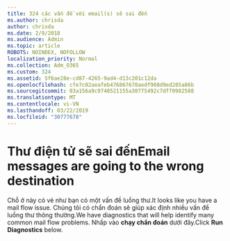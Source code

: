 ```yaml
---
title: 324 các vấn đề với email(s) sẽ sai đến
ms.author: chrisda
author: chrisda
ms.date: 2/9/2018
ms.audience: Admin
ms.topic: article
ROBOTS: NOINDEX, NOFOLLOW
localization_priority: Normal
ms.collection: Adm_O365
ms.custom: 324
ms.assetid: 5f6ae28e-cd87-4265-9ad4-d13c201c12da
ms.openlocfilehash: cfe7c02aeafeb476867678aedf908d9ed285a86b
ms.sourcegitcommit: 03a156a9c9740521155a30775492c7dff0982588
ms.translationtype: MT
ms.contentlocale: vi-VN
ms.lasthandoff: 03/22/2019
ms.locfileid: "30777678"
---
```

# <a name="email-messages-are-going-to-the-wrong-destination"></a><span data-ttu-id="63ebe-102">Thư điện tử sẽ sai đến</span><span class="sxs-lookup"><span data-stu-id="63ebe-102">Email messages are going to the wrong destination</span></span>

<span data-ttu-id="63ebe-103">Chỗ ở này có vẻ như bạn có một vấn đề luồng thư.</span><span class="sxs-lookup"><span data-stu-id="63ebe-103">It looks like you have a mail flow issue.</span></span> <span data-ttu-id="63ebe-104">Chúng tôi có chẩn đoán sẽ giúp xác định nhiều vấn đề luồng thư thông thường.</span><span class="sxs-lookup"><span data-stu-id="63ebe-104">We have diagnostics that will help identify many common mail flow problems.</span></span> <span data-ttu-id="63ebe-105">Nhấp vào **chạy chẩn đoán** dưới đây.</span><span class="sxs-lookup"><span data-stu-id="63ebe-105">Click **Run Diagnostics** below.</span></span> 
  

